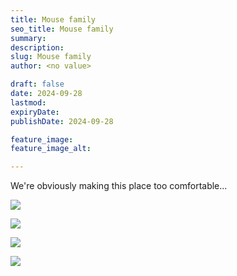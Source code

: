 ```yaml
---
title: Mouse family
seo_title: Mouse family
summary:
description:
slug: Mouse family
author: <no value>

draft: false
date: 2024-09-28
lastmod:
expiryDate:
publishDate: 2024-09-28

feature_image:
feature_image_alt:

---
```


We're obviously making this place too comfortable...

![](/images/1097.jpeg)

![](/images/1098.jpeg)

![](/images/1099.jpeg)

![](/images/1271.jpeg)